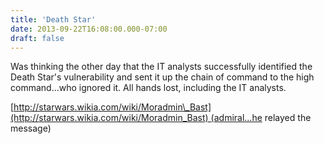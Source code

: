 ```yaml
---
title: 'Death Star'
date: 2013-09-22T16:08:00.000-07:00
draft: false
---
```


Was thinking the other day that the IT analysts successfully identified the Death Star's vulnerability and sent it up the chain of command to the high command...who ignored it. All hands lost, including the IT analysts.  
  
[http://starwars.wikia.com/wiki/Moradmin\_Bast](http://starwars.wikia.com/wiki/Moradmin_Bast) (admiral...he relayed the message)